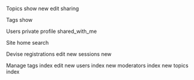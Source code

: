 Topics
  show
  new
  edit
  sharing

Tags
  show

Users
  private
  profile
  shared_with_me

Site
  home
  search

Devise
  registrations
    edit
    new
  sessions
    new

Manage
  tags
    index
    edit
    new
  users
    index
    new
  moderators
    index
    new
  topics
    index

